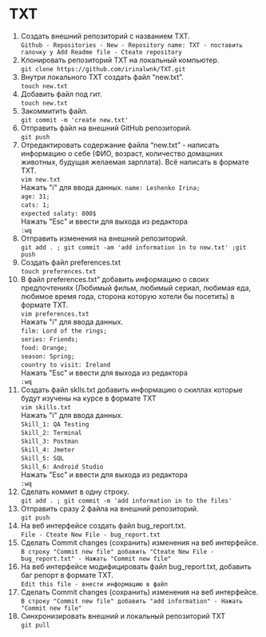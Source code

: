 # TXT
 1. Создать внешний репозиторий c названием TXT.  
  `Github - Repositories - New - Repository name: TXT - поставить галочку у Add Readme file - Cteate repository`  
 2. Клонировать репозиторий TXT на локальный компьютер.  
 `git clone https://github.com/irinalwnk/TXT.git`  
 1. Внутри локального TXT создать файл “new.txt”.  
 `touch new.txt`  
 4. Добавить файл под гит.  
 `touch new.txt`  
 5. Закоммитить файл.  
 `git commit -m 'create new.txt'`  
 6. Отправить файл на внешний GitHub репозиторий.  
 `git push`  
 7. Отредактировать содержание файла “new.txt” - написать информацию о себе (ФИО, возраст, количество домашних животных, будущая желаемая зарплата). Всё написать в формате TXT.  
 `vim new.txt`   
 Нажать "i" для ввода данных. 
 	`name: Leshenko Irina;`   
	`age: 31;`  
	`cats: 1;`  
	`expected salaty: 800$`  
Нажать "Esc" и ввести для выхода из редактора   
	`:wq`  
 8. Отправить изменения на внешний репозиторий.  
 `git add . ; git commit -am 'add information in to new.txt' ;git push`  
 9. Создать файл preferences.txt  
 `touch preferences.txt`
 10. В файл preferences.txt” добавить информацию о своих предпочтениях (Любимый фильм, любимый сериал, любимая еда, любимое время года, сторона которую хотели бы посетить) в формате TXT.  
 `vim preferences.txt`  
 Нажать "i" для ввода данных.   
 `film: Lord of the rings;`  
`series: Friends;`  
`food: Orange;`  
`season: Spring;`  
`country to visit: Ireland`  
Нажать "Esc" и ввести для выхода из редактора  
`:wq` 
 11. Создать файл sklls.txt добавить информацию о скиллах которые будут изучены на курсе в формате TXT  
 `vim skills.txt`  
 Нажать "i" для ввода данных.  
`Skill_1: QA Testing `  
`Skill_2: Terminal `  
`Skill_3: Postman  `  
`Skill_4: Jmeter  `  
`Skill_5: SQL  `  
`Skill_6: Android Studio  `  
Нажать "Esc" и ввести для выхода из редактора   
	`:wq`  
 12. Сделать коммит в одну строку.  
 `git add . ; git commit -m 'add information in to the files'  `  
 13. Отправить сразу 2 файла на внешний репозиторий.  
 `git push`
 14. На веб интерфейсе создать файл bug_report.txt.  
 `File - Cteate New File - bug_report.txt`
 15. Сделать Commit changes (сохранить) изменения на веб интерфейсе.  
`В строку "Commit new file" добавить "Cteate New File - bug_report.txt" - Нажать "Commit new file"`
 16. На веб интерфейсе модифицировать файл bug_report.txt, добавить баг репорт в формате TXT.  
`Edit this file - внести информацию в файл`  
 17. Сделать Commit changes (сохранить) изменения на веб интерфейсе.  
`В строку "Commit new file" добавить "add information" - Нажать "Commit new file"`  
 18. Синхронизировать внешний и локальный репозиторий TXT  
`git pull` 
